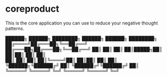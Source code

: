 # coreproduct
This is the core application you can use to reduce your negative thought patterns. 



  ██████╗ ██████╗ ████████╗    ██████╗  ██████╗ ████████╗
 ██╔════╝██╔═══██╗╚══██╔══╝   ██╔═══██╗██╔═══██╗╚══██╔══╝
 ██║     ██║   ██║   ██║█████╗██║   ██║██║   ██║   ██║   
 ██║     ██║   ██║   ██║╚════╝██║   ██║██║   ██║   ██║   
 ╚██████╗╚██████╔╝   ██║      ╚██████╔╝╚██████╔╝   ██║   
  ╚═════╝ ╚═════╝    ╚═╝       ╚═════╝  ╚═════╝    ╚═╝   
